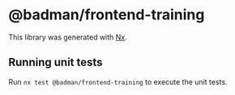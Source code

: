 # @badman/frontend-training

This library was generated with [Nx](https://nx.dev).

## Running unit tests

Run `nx test @badman/frontend-training` to execute the unit tests.
